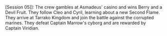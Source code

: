  [Session 05]]: The crew gambles at Asmadeus' casino and wins Berry and a Devil Fruit. They follow Cleo and Cyril, learning about a new Second Flame. They arrive at Tarrako Kingdom and join the battle against the corrupted marines. They defeat Captain Marrow's cyborg and are rewarded by Captain Viridian.